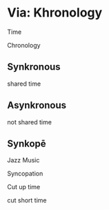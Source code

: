 # Via: Khronology

Time

Chronology

## Synkronous

shared time

## Asynkronous

not shared time

## Synkopē

Jazz Music

Syncopation

Cut up time

cut short time
